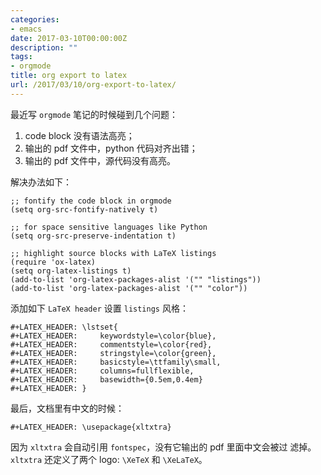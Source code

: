 ```yaml
---
categories:
- emacs
date: 2017-03-10T00:00:00Z
description: ""
tags:
- orgmode
title: org export to latex
url: /2017/03/10/org-export-to-latex/
---
```



最近写 `orgmode` 笔记的时候碰到几个问题：

1. code block 没有语法高亮；
2. 输出的 pdf 文件中，python 代码对齐出错；
3. 输出的 pdf 文件中，源代码没有高亮。

解决办法如下：

```
;; fontify the code block in orgmode
(setq org-src-fontify-natively t)

;; for space sensitive languages like Python
(setq org-src-preserve-indentation t)

;; highlight source blocks with LaTeX listings
(require 'ox-latex)
(setq org-latex-listings t)
(add-to-list 'org-latex-packages-alist '("" "listings"))
(add-to-list 'org-latex-packages-alist '("" "color"))
```

添加如下 `LaTeX header` 设置 `listings` 风格：

```
#+LATEX_HEADER: \lstset{
#+LATEX_HEADER:     keywordstyle=\color{blue},
#+LATEX_HEADER:     commentstyle=\color{red},
#+LATEX_HEADER:     stringstyle=\color{green},
#+LATEX_HEADER:     basicstyle=\ttfamily\small,
#+LATEX_HEADER:     columns=fullflexible,
#+LATEX_HEADER:     basewidth={0.5em,0.4em}
#+LATEX_HEADER: }
```

最后，文档里有中文的时候：

```
#+LATEX_HEADER: \usepackage{xltxtra}
```

因为 `xltxtra` 会自动引用 `fontspec`，没有它输出的 pdf 里面中文会被过
滤掉。`xltxtra` 还定义了两个 logo: `\XeTeX` 和 `\XeLaTeX`。
